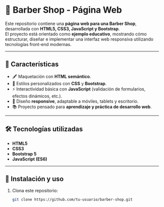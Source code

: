 # 💈 Barber Shop - Página Web  

Este repositorio contiene una **página web para una Barber Shop**, desarrollada con **HTML5, CSS3, JavaScript y Bootstrap**.  
El proyecto está orientado como **ejemplo educativo**, mostrando cómo estructurar, diseñar e implementar una interfaz web responsiva utilizando tecnologías front-end modernas.  

---

## 📌 Características  
- 🖋️ Maquetación con **HTML semántico**.  
- 🎨 Estilos personalizados con **CSS** y **Bootstrap**.  
- ⚡ Interactividad básica con **JavaScript** (validación de formularios, efectos dinámicos, etc.).  
- 📱 Diseño **responsive**, adaptable a móviles, tablets y escritorio.  
- 📚 Proyecto pensado para **aprendizaje y práctica de desarrollo web**.  

---

## 🛠️ Tecnologías utilizadas  
- **HTML5**  
- **CSS3**  
- **Bootstrap 5**  
- **JavaScript (ES6)**  

---

## 🚀 Instalación y uso  
1. Clona este repositorio:  
   ```bash
   git clone https://github.com/tu-usuario/barber-shop.git
